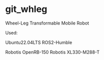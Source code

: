 # git_whleg
 Wheel-Leg Transformable Mobile Robot

 Used:

 Ubuntu22.04LTS
 ROS2-Humble

 Robotis OpenRB-150
 Robotis XL330-M288-T
